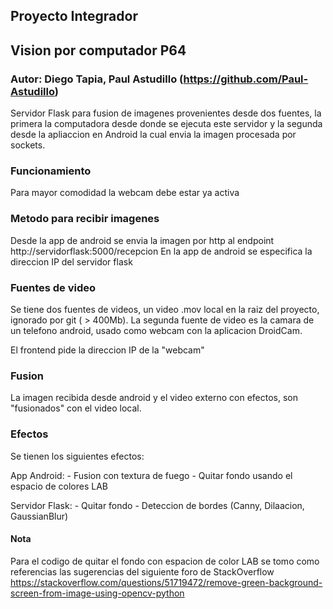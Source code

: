## Proyecto Integrador

## Vision por computador P64

### Autor: Diego Tapia, Paul Astudillo (https://github.com/Paul-Astudillo)

Servidor Flask para fusion de imagenes provenientes desde dos fuentes, la primera la computadora desde donde se ejecuta este servidor y la segunda desde la apliaccion en Android la cual envia la imagen procesada por sockets.

### Funcionamiento

Para mayor comodidad la webcam debe estar ya activa

### Metodo para recibir imagenes
Desde la app de android se envia la imagen por http al endpoint http://servidorflask:5000/recepcion
En la app de android se especifica la direccion IP del servidor flask

### Fuentes de video
Se tiene dos fuentes de videos, un video .mov local en la raiz del proyecto, ignorado por git ( > 400Mb). 
La segunda fuente de video es la camara de un telefono android, usado como webcam con la aplicacion DroidCam.

El frontend pide la direccion IP de la "webcam"

### Fusion 
La imagen recibida desde android y el video externo con efectos, son "fusionados" con el video local.

### Efectos

Se tienen los siguientes efectos:

App Android:
    - Fusion con textura de fuego
    - Quitar fondo usando el espacio de colores LAB
    

Servidor Flask:
    - Quitar fondo
    - Deteccion de bordes (Canny, Dilaacion, GaussianBlur)
    
#### Nota
Para el codigo de quitar el fondo con espacion de color LAB se tomo como referencias las sugerencias del siguiente foro
de StackOverflow https://stackoverflow.com/questions/51719472/remove-green-background-screen-from-image-using-opencv-python








